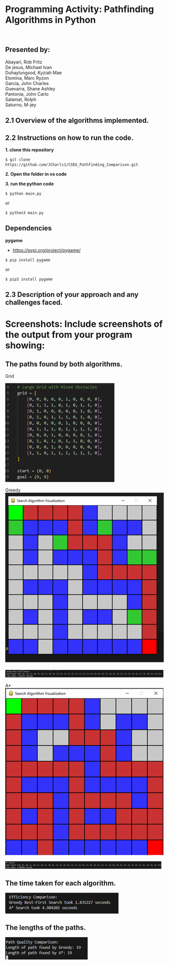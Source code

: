 # Programming Activity: Pathfinding Algorithms in Python
<br/>

## **Presented by:**

Abayari, Rob Fritz <br/>
De jesus, Michael Ivan <br/>
Duhaylungsod, Kyziah Mae <br/>
Elomina, Marc Ryzon <br/>
Garcia, John Charles <br/>
Guevarra, Shane Ashley <br/>
Pantonia, John Carlo <br/>
Salamat, Rolph <br/>
Saturno, M-jey <br/>

## 2.1 Overview of the algorithms implemented.

## 2.2 Instructions on how to run the code. <br/>

**1. clone this repository**


```console 
$ git clone https://github.com/JCharls1/CSEG_Pathfinding_Comparison.git
```

**2. Open the folder in vs code**

**3. run the python code**
```console 
$ python main.py
```
or
```console 
$ python3 main.py
```

## Dependencies


**pygame**<br/>
- https://pypi.org/project/pygame/


```console 
$ pip install pygame
```

or

```console 
$ pip3 install pygame
```

## 2.3 Description of your approach and any challenges faced.

# Screenshots: Include screenshots of the output from your program showing:

## The paths found by both algorithms.

Grid<br/>

![screenshot](./Screenshots/Grid.png)<br/>

Greedy<br/>
![screenshot](./Screenshots/Greedy.png)<br/>

![screenshot](./Screenshots/Greedy_paths.png)<br/>

A*<br/>
![screenshot](./Screenshots/Astar.png)<br/>

![screenshot](./Screenshots/Astar_paths.png)<br/>


## The time taken for each algorithm.

![screenshot](./Screenshots/Efficiency_comparison.png)<br/>


## The lengths of the paths.


![screenshot](./Screenshots/path_quality.png)<br/>
